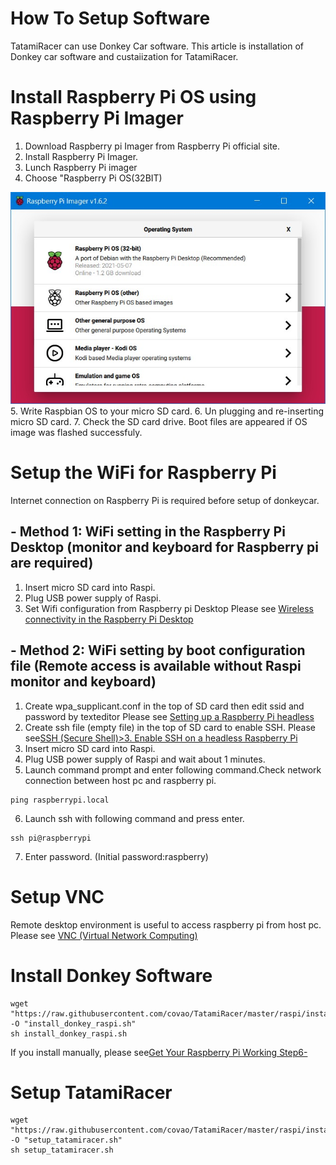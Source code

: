 # How To Setup Software

TatamiRacer can use Donkey Car software.
This article is installation of Donkey car software and custaiization for TatamiRacer.

# Install Raspberry Pi OS using Raspberry Pi Imager
1. Download Raspberry pi Imager from Raspberry Pi official site.
2. Install Raspberry Pi Imager.
3. Lunch Raspberry Pi imager
4. Choose "Raspberry Pi OS(32BIT)
<img src="../img/RaspberryPiImager.jpg" alt="" title="" width="640" height="">  
5. Write Raspbian OS to your micro SD card. 
6. Un plugging and re-inserting micro SD card.
7. Check the SD card drive. Boot files are appeared if OS image was flashed successfuly.

# Setup the WiFi for Raspberry Pi
Internet connection on Raspberry Pi is required before setup of donkeycar.
## - Method 1: WiFi setting in the Raspberry Pi Desktop (monitor and keyboard for Raspberry pi are required)
1. Insert micro SD card into Raspi.
2. Plug USB power supply of Raspi.
3.  Set Wifi configuration from Raspberry pi Desktop 
 Please see [Wireless connectivity in the Raspberry Pi Desktop](https://bwww.raspberrypi.org/documentation/configuration/wireless/desktop.md)
## - Method 2: WiFi setting by boot configuration file (Remote access is available without Raspi monitor and keyboard) 
1. Create wpa_supplicant.conf in the top of SD card then edit ssid and password by texteditor
 Please see [Setting up a Raspberry Pi headless](https://docs.donkeycar.com/guide/robot_sbc/setup_raspberry_pi/)
2. Create ssh file (empty file) in the top of SD card to enable SSH.
 Please see[SSH (Secure Shell)>3. Enable SSH on a headless Raspberry Pi](https://www.raspberrypi.org/documentation/remote-access/ssh/)
3. Insert micro SD card into Raspi.
4. Plug USB power supply of Raspi and wait about 1 minutes.
5. Launch command prompt and enter following command.Check network connection between host pc and raspberry pi.
 ~~~
 ping raspberrypi.local
~~~
6. Launch ssh with following command and press enter.
~~~
ssh pi@raspberrypi
~~~
7. Enter password. (Initial password:raspberry)

# Setup VNC
Remote desktop environment is useful to access raspberry pi from host pc. 
Please see [VNC (Virtual Network Computing)](https://www.raspberrypi.org/documentation/remote-access/vnc/)

# Install Donkey Software
~~~
wget "https://raw.githubusercontent.com/covao/TatamiRacer/master/raspi/install/install_donkey_raspi.sh" -O "install_donkey_raspi.sh"
sh install_donkey_raspi.sh
~~~
If you install manually, please see[Get Your Raspberry Pi Working Step6-](https://docs.donkeycar.com/guide/robot_sbc/setup_raspberry_pi/#step-6-update-and-upgrade)

# Setup TatamiRacer
~~~
wget "https://raw.githubusercontent.com/covao/TatamiRacer/master/raspi/install/setup_tatamiracer.sh" -O "setup_tatamiracer.sh"
sh setup_tatamiracer.sh
~~~
